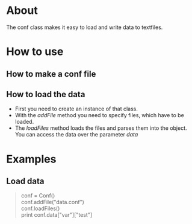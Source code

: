 # About
The conf class makes it easy to load and write data to textfiles.

# How to use

## How to make a conf file



## How to load the data

* First you need to create an instance of that class. 
* With the *addFile* method you need to specify files, which have to be loaded.
* The *loadFiles* method loads the files and parses them into the object. You can access the data over the parameter *data*

# Examples

## Load data
> conf = Conf()  
> conf.addFile("data.conf")  
> conf.loadFiles()  
> print conf.data["var"]["test"]
